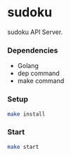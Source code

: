 # sudoku

sudoku API Server.

### Dependencies
* Golang
* dep command
* make command

### Setup
```sh
make install
```

### Start
```sh
make start
```